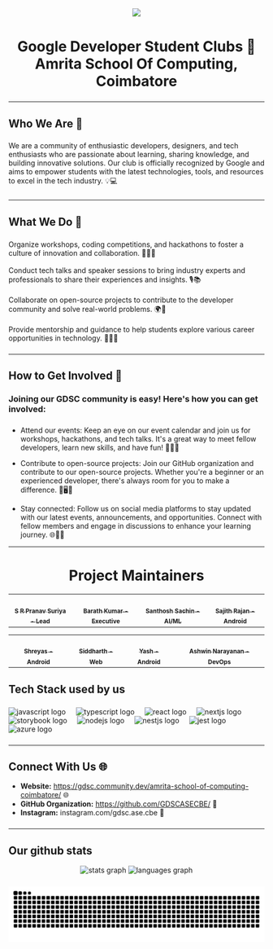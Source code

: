 <div align="center">
  <img height="" src="https://loading.gdsc.dev/download/dsc-loader.gif">
</div>

###

<h1 align="center">Google Developer Student Clubs 🚀<br>Amrita School Of Computing, Coimbatore</h1>

###
---

<h2 align="left">Who We Are 🙌</h2>

###

<p align="left">We are a community of enthusiastic developers, designers, and tech enthusiasts who are passionate about learning, sharing knowledge, and building innovative solutions. Our club is officially recognized by Google and aims to empower students with the latest technologies, tools, and resources to excel in the tech industry. 💡💻</p>

###
---

<h2 align="left">What We Do 🤝</h2>

###

<p align="left">Organize workshops, coding competitions, and hackathons to foster a culture of innovation and collaboration. 🚀👩‍💻<br><br>Conduct tech talks and speaker sessions to bring industry experts and professionals to share their experiences and insights. 🎙️📚<br><br>Collaborate on open-source projects to contribute to the developer community and solve real-world problems. 🌍🤝<br><br>Provide mentorship and guidance to help students explore various career opportunities in technology. 🧑‍🏫💼</p>

###
---
<h2 align="left">How to Get Involved 🤗</h2>

###

<h3 align="left">Joining our GDSC community is easy! Here's how you can get involved:</h3>

###

<ul>
  <li>
    <p align="left">Attend our events: Keep an eye on our event calendar and join us for workshops, hackathons, and tech talks. It's a great way to meet fellow developers, learn new skills, and have fun! 📅👥💡</p>
  </li>
  <li>
    <p align="left">Contribute to open-source projects: Join our GitHub organization and contribute to our open-source projects. Whether you're a beginner or an experienced developer, there's always room for you to make a difference. 🌟🖥️🤝</p>
  </li>
  <li>
    <p align="left">Stay connected: Follow us on social media platforms to stay updated with our latest events, announcements, and opportunities. Connect with fellow members and engage in discussions to enhance your learning journey. 🌐💬📢</p>
  </li>
</ul>

---------
<h1 align=center> Project Maintainers </h1>
<p align="center">
<table align="center">
  <tbody><tr>
    <td align="center"><a href="https://github.com/pranavsuriya-sr"><img alt="" src="https://avatars.githubusercontent.com/pranavsuriya-sr" width="125px;"><br><sub><b> S R Pranav Suriya - Lead </b></sub></a><br></td> 
    <td align="center"><a href="https://github.com/Barathj121"><img alt="" src="https://avatars.githubusercontent.com/Barathj121" width="125px;"><br><sub><b> Barath Kumar - Executive </b></sub></a><br></td> </a>
  <td align="center"><a href="https://github.com/SANTHOSH-SACHIN"><img alt="" src="https://avatars.githubusercontent.com/SANTHOSH-SACHIN" width="125px;"><br><sub><b> Santhosh Sachin - AI/ML </b></sub></a><br></td> </a>
  <td align="center"><a href="https://github.com/Sajithrajan03"><img alt="" src="https://avatars.githubusercontent.com/Sajithrajan03" width="125px;"><br><sub><b> Sajith Rajan - Android </b></sub></a><br></td> </a>
</a>
</td>

</tbody></table>

<table align="center">
  <tbody><tr>
    <td align="center"><a href="https://github.com/FirefoxSRV"><img alt="" src="https://avatars.githubusercontent.com/FirefoxSRV" width="125px;"><br><sub><b> Shreyas - Android </b></sub></a><br></td> </a> 
      <td align="center"><a href="https://github.com/Siddhu2502"><img alt="" src="https://avatars.githubusercontent.com/Siddhu2502" width="125px;"><br><sub><b> Siddharth - Web</b></sub></a><br></td> </a>
  <td align="center"><a href="https://github.com/yashnair007"><img alt="" src="https://avatars.githubusercontent.com/yashnair007" width="125px;"><br><sub><b> Yash - Android</b></sub></a><br></td> </a>
  <td align="center"><a href="https://github.com/Ashrockzzz2003"><img alt="" src="https://avatars.githubusercontent.com/Ashrockzzz2003" width="125px;"><br><sub><b> Ashwin Narayanan - DevOps</b></sub></a><br></td> </a>
  </a>
</td>

</tbody></table>

<h2 align="left">Tech Stack used by us</h2>

###

<div align="left">
  <img src="https://cdn.jsdelivr.net/gh/devicons/devicon/icons/javascript/javascript-original.svg" height="40" alt="javascript logo"  />
  <img width="12" />
  <img src="https://cdn.jsdelivr.net/gh/devicons/devicon/icons/typescript/typescript-original.svg" height="40" alt="typescript logo"  />
  <img width="12" />
  <img src="https://cdn.jsdelivr.net/gh/devicons/devicon/icons/react/react-original.svg" height="40" alt="react logo"  />
  <img width="12" />
  <img src="https://cdn.jsdelivr.net/gh/devicons/devicon/icons/nextjs/nextjs-original.svg" height="40" alt="nextjs logo"  />
  <img width="12" />
  <img src="https://cdn.jsdelivr.net/gh/devicons/devicon/icons/storybook/storybook-original.svg" height="40" alt="storybook logo"  />
  <img width="12" />
  <img src="https://cdn.jsdelivr.net/gh/devicons/devicon/icons/nodejs/nodejs-original.svg" height="40" alt="nodejs logo"  />
  <img width="12" />
  <img src="https://cdn.jsdelivr.net/gh/devicons/devicon/icons/nestjs/nestjs-plain.svg" height="40" alt="nestjs logo"  />
  <img width="12" />
  <img src="https://cdn.jsdelivr.net/gh/devicons/devicon/icons/jest/jest-plain.svg" height="40" alt="jest logo"  />
  <img width="12" />
  <img src="https://cdn.jsdelivr.net/gh/devicons/devicon/icons/azure/azure-original.svg" height="40" alt="azure logo"  />
</div>

###
---
<h2 align="left">Connect With Us 🌐</h2>

- **Website:** https://gdsc.community.dev/amrita-school-of-computing-coimbatore/ 🌐
- **GitHub Organization:** https://github.com/GDSCASECBE/ 🐙
- **Instagram:** instagram.com/gdsc.ase.cbe 📸
###

---
## Our github stats
<div align="center">
  <img src="https://github-readme-stats.vercel.app/api?username=GDSCASECBE&hide_title=false&hide_rank=false&show_icons=true&include_all_commits=true&count_private=true&disable_animations=false&theme=dracula&locale=en&hide_border=false&order=1" height="150" alt="stats graph"  />
  <img src="https://github-readme-stats.vercel.app/api/top-langs?username=GDSCASECBE&locale=en&hide_title=false&layout=compact&card_width=320&langs_count=5&theme=dracula&hide_border=false&order=2" height="150" alt="languages graph"  />
</div>

###

![Snake animation](https://github.com/Siddhu2502/siddhu2502/blob/output/github-snake-dark.svg)

###
